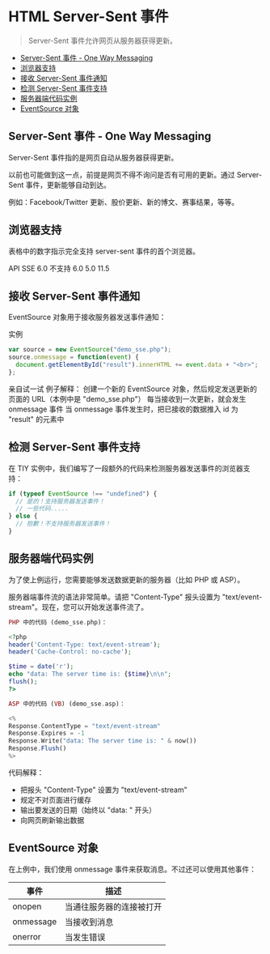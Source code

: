 <h1> HTML Server-Sent 事件</h1>

> Server-Sent 事件允许网页从服务器获得更新。

- [Server-Sent 事件 - One Way Messaging](#server-sent-%e4%ba%8b%e4%bb%b6---one-way-messaging)
- [浏览器支持](#%e6%b5%8f%e8%a7%88%e5%99%a8%e6%94%af%e6%8c%81)
- [接收 Server-Sent 事件通知](#%e6%8e%a5%e6%94%b6-server-sent-%e4%ba%8b%e4%bb%b6%e9%80%9a%e7%9f%a5)
- [检测 Server-Sent 事件支持](#%e6%a3%80%e6%b5%8b-server-sent-%e4%ba%8b%e4%bb%b6%e6%94%af%e6%8c%81)
- [服务器端代码实例](#%e6%9c%8d%e5%8a%a1%e5%99%a8%e7%ab%af%e4%bb%a3%e7%a0%81%e5%ae%9e%e4%be%8b)
- [EventSource 对象](#eventsource-%e5%af%b9%e8%b1%a1)

## Server-Sent 事件 - One Way Messaging

Server-Sent 事件指的是网页自动从服务器获得更新。

以前也可能做到这一点，前提是网页不得不询问是否有可用的更新。通过 Server-Sent 事件，更新能够自动到达。

例如：Facebook/Twitter 更新、股价更新、新的博文、赛事结果，等等。

## 浏览器支持

表格中的数字指示完全支持 server-sent 事件的首个浏览器。

API
SSE 6.0 不支持 6.0 5.0 11.5

## 接收 Server-Sent 事件通知

EventSource 对象用于接收服务器发送事件通知：

实例

```js
var source = new EventSource("demo_sse.php");
source.onmessage = function(event) {
  document.getElementById("result").innerHTML += event.data + "<br>";
};
```

亲自试一试
例子解释：
创建一个新的 EventSource 对象，然后规定发送更新的页面的 URL（本例中是 "demo_sse.php"）
每当接收到一次更新，就会发生 onmessage 事件
当 onmessage 事件发生时，把已接收的数据推入 id 为 "result" 的元素中

## 检测 Server-Sent 事件支持

在 TIY 实例中，我们编写了一段额外的代码来检测服务器发送事件的浏览器支持：

```js
if (typeof EventSource !== "undefined") {
  // 是的！支持服务器发送事件！
  // 一些代码.....
} else {
  // 抱歉！不支持服务器发送事件！
}
```

## 服务器端代码实例

为了使上例运行，您需要能够发送数据更新的服务器（比如 PHP 或 ASP）。

服务器端事件流的语法非常简单。请把 "Content-Type" 报头设置为 "text/event-stream"。现在，您可以开始发送事件流了。

```php
PHP 中的代码 (demo_sse.php)：

<?php
header('Content-Type: text/event-stream');
header('Cache-Control: no-cache');

$time = date('r');
echo "data: The server time is: {$time}\n\n";
flush();
?>

ASP 中的代码 (VB) (demo_sse.asp)：

<%
Response.ContentType = "text/event-stream"
Response.Expires = -1
Response.Write("data: The server time is: " & now())
Response.Flush()
%>
```

代码解释：

- 把报头 "Content-Type" 设置为 "text/event-stream"
- 规定不对页面进行缓存
- 输出要发送的日期（始终以 "data: " 开头）
- 向网页刷新输出数据

## EventSource 对象

在上例中，我们使用 onmessage 事件来获取消息。不过还可以使用其他事件：

| 事件      | 描述                     |
| --------- | ------------------------ |
| onopen    | 当通往服务器的连接被打开 |
| onmessage | 当接收到消息             |
| onerror   | 当发生错误               |
